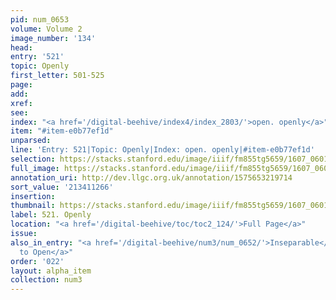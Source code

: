```yaml
---
pid: num_0653
volume: Volume 2
image_number: '134'
head:
entry: '521'
topic: Openly
first_letter: 501-525
page:
add:
xref:
see:
index: "<a href='/digital-beehive/index4/index_2803/'>open. openly</a>"
item: "#item-e0b77ef1d"
unparsed:
line: 'Entry: 521|Topic: Openly|Index: open. openly|#item-e0b77ef1d'
selection: https://stacks.stanford.edu/image/iiif/fm855tg5659/1607_0601/914,1266,2782,169/full/0/default.jpg
full_image: https://stacks.stanford.edu/image/iiif/fm855tg5659/1607_0601/full/full/0/default.jpg
annotation_uri: http://dev.llgc.org.uk/annotation/1575653219714
sort_value: '213411266'
insertion:
thumbnail: https://stacks.stanford.edu/image/iiif/fm855tg5659/1607_0601/914,1266,600,180/250,/0/default.jpg
label: 521. Openly
location: "<a href='/digital-beehive/toc/toc2_124/'>Full Page</a>"
issue:
also_in_entry: "<a href='/digital-beehive/num3/num_0652/'>Inseparable</a>|<a href='/digital-beehive/num3/num_0654/'>Open.
  to Open</a>"
order: '022'
layout: alpha_item
collection: num3
---
```

